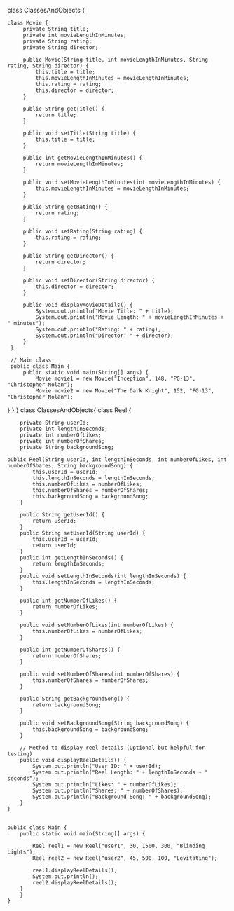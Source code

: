  class ClassesAndObjects {

    class Movie {
         private String title;
         private int movieLengthInMinutes;
         private String rating;
         private String director;

         public Movie(String title, int movieLengthInMinutes, String rating, String director) {
             this.title = title;
             this.movieLengthInMinutes = movieLengthInMinutes;
             this.rating = rating;
             this.director = director;
         }

         public String getTitle() {
             return title;
         }

         public void setTitle(String title) {
             this.title = title;
         }

         public int getMovieLengthInMinutes() {
             return movieLengthInMinutes;
         }

         public void setMovieLengthInMinutes(int movieLengthInMinutes) {
             this.movieLengthInMinutes = movieLengthInMinutes;
         }

         public String getRating() {
             return rating;
         }

         public void setRating(String rating) {
             this.rating = rating;
         }

         public String getDirector() {
             return director;
         }

         public void setDirector(String director) {
             this.director = director;
         }

         public void displayMovieDetails() {
             System.out.println("Movie Title: " + title);
             System.out.println("Movie Length: " + movieLengthInMinutes + " minutes");
             System.out.println("Rating: " + rating);
             System.out.println("Director: " + director);
         }
     }

     // Main class
     public class Main {
         public static void main(String[] args) {
             Movie movie1 = new Movie("Inception", 148, "PG-13", "Christopher Nolan");
             Movie movie2 = new Movie("The Dark Knight", 152, "PG-13", "Christopher Nolan");
}
}
}
class ClassesAndObjects{
        class Reel {

        private String userId;
        private int lengthInSeconds;
        private int numberOfLikes;
        private int numberOfShares;
        private String backgroundSong;

    public Reel(String userId, int lengthInSeconds, int numberOfLikes, int numberOfShares, String backgroundSong) {
            this.userId = userId;
            this.lengthInSeconds = lengthInSeconds;
            this.numberOfLikes = numberOfLikes;
            this.numberOfShares = numberOfShares;
            this.backgroundSong = backgroundSong;
        }

        public String getUserId() {
            return userId;
        }
        public String setUserId(String userId) {
            this.userId = userId;
            return userId;
        }
        public int getLengthInSeconds() {
            return lengthInSeconds;
        }
        public void setLengthInSeconds(int lengthInSeconds) {
            this.lengthInSeconds = lengthInSeconds;
        }

        public int getNumberOfLikes() {
            return numberOfLikes;
        }

        public void setNumberOfLikes(int numberOfLikes) {
            this.numberOfLikes = numberOfLikes;
        }

        public int getNumberOfShares() {
            return numberOfShares;
        }

        public void setNumberOfShares(int numberOfShares) {
            this.numberOfShares = numberOfShares;
        }

        public String getBackgroundSong() {
            return backgroundSong;
        }

        public void setBackgroundSong(String backgroundSong) {
            this.backgroundSong = backgroundSong;
        }

        // Method to display reel details (Optional but helpful for testing)
        public void displayReelDetails() {
            System.out.println("User ID: " + userId);
            System.out.println("Reel Length: " + lengthInSeconds + " seconds");
            System.out.println("Likes: " + numberOfLikes);
            System.out.println("Shares: " + numberOfShares);
            System.out.println("Background Song: " + backgroundSong);
        }
    }


    public class Main {
        public static void main(String[] args) {

            Reel reel1 = new Reel("user1", 30, 1500, 300, "Blinding Lights");
            Reel reel2 = new Reel("user2", 45, 500, 100, "Levitating");

            reel1.displayReelDetails();
            System.out.println();
            reel2.displayReelDetails();
        }
        }
    }
